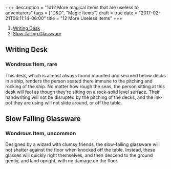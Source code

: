 +++
description = "1d12 More magical items that are useless to adventurers"
tags = ["D&D", "Magic Items"]
draft = true
date = "2017-02-21T06:11:14-06:00"
title = "12 More Useless Items"
+++

1. [Writing Desk](#writing-desk)
2. [Slow-falling Glassware](#slow-falling-glassware)

## <a name="writing-desk"></a> Writing Desk
### Wondrous Item, rare
This desk, which is almost always found mounted and secured below decks in a ship, renders the person seated there immune to the pitching and rocking of the ship. No matter how rough the seas, the person sitting at this desk will feel as though they're sitting on a rock-solid level surface. Their handwriting will not be disrupted by the pitching of the decks, and the ink-pot they are using will not slide around, or off the table.

## <a name="slow-falling-glassware"></a> Slow Falling Glassware
### Wondrous Item, uncommon
Designed by a wizard with clumsy friends, the slow-falling glassware will not shatter against the floor when knocked off the table. Instead, these glasses will quickly right themselves, and then descend to the ground gently, and land upright, with no damage on the floor.

